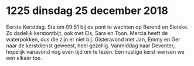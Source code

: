 # 1225 dinsdag 25 december 2018
Eerste Kerstdag. Sta om 09:51 bij de pont te wachten op Berend en Sietske. Zo dadelijk kerstontbijt, ook met Els, Sara en Toon. Mercia heeft de waterpokken, dus die zijn er niet bij. Gisteravond met Jan, Emmy en Ger naar de kerstdienst geweest, heel gezellig. Vanmiddag naar Deventer, hopelijk vanavond nog even tijd om te lezen. Een rustige kerst wensen we een elkaar toe. 
